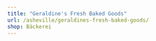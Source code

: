 ```yaml
---
title: "Geraldine's Fresh Baked Goods"
url: /asheville/geraldines-fresh-baked-goods/
shop: Bäckerei
---
```

